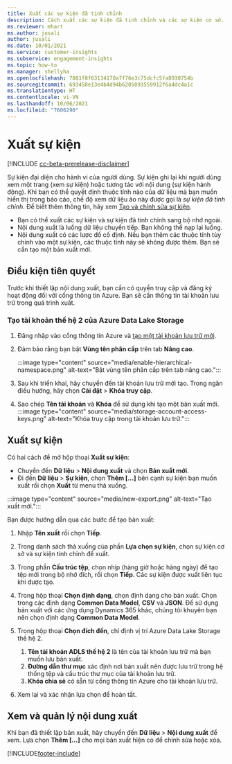 ```yaml
---
title: Xuất các sự kiện đã tinh chỉnh
description: Cách xuất các sự kiện đã tinh chỉnh và các sự kiện cơ sở.
ms.reviewer: mhart
ms.author: jusali
author: jusali
ms.date: 10/01/2021
ms.service: customer-insights
ms.subservice: engagement-insights
ms.topic: how-to
ms.manager: shellyha
ms.openlocfilehash: 7881f8f63134170a7f76e3c75dcfc5fa8930754b
ms.sourcegitcommit: 693458e13e4b4d94b6205093559912f6a4dc4a1c
ms.translationtype: HT
ms.contentlocale: vi-VN
ms.lasthandoff: 10/06/2021
ms.locfileid: "7606290"
---
```

# <a name="export-events"></a>Xuất sự kiện

[!INCLUDE [cc-beta-prerelease-disclaimer](includes/cc-beta-prerelease-disclaimer.md)]

Sự kiện đại diện cho hành vi của người dùng. Sự kiện ghi lại khi người dùng xem một trang (xem sự kiện) hoặc tương tác với nội dung (sự kiện hành động). Khi bạn có thể quyết định thuộc tính nào của dữ liệu mà bạn muốn hiển thị trong báo cáo, chế độ xem dữ liệu ảo này được gọi là *sự kiện đã tinh chỉnh*. Để biết thêm thông tin, hãy xem [Tạo và chỉnh sửa sự kiện](refined-events.md).

- Bạn có thể xuất các sự kiện và sự kiện đã tinh chỉnh sang bộ nhớ ngoài. 
- Nội dung xuất là luồng dữ liệu chuyển tiếp. Bạn không thể nạp lại luồng. 
- Nội dung xuất có các lược đồ cố định. Nếu bạn thêm các thuộc tính tùy chỉnh vào một sự kiện, các thuộc tính này sẽ không được thêm. Bạn sẽ cần tạo một bản xuất mới.

## <a name="prerequisites"></a>Điều kiện tiên quyết

Trước khi thiết lập nội dung xuất, bạn cần có quyền truy cập và đăng ký hoạt động đối với cổng thông tin Azure. Bạn sẽ cần thông tin tài khoản lưu trữ trong quá trình xuất. 

### <a name="create-an-azure-data-lake-storage-gen-2-accounts"></a>Tạo tài khoản thế hệ 2 của Azure Data Lake Storage

1. Đăng nhập vào cổng thông tin Azure và [tạo một tài khoản lưu trữ mới](/azure/storage/common/storage-account-create). 

1. Đảm bảo rằng bạn bật **Vùng tên phân cấp** trên tab **Nâng cao**. 

   :::image type="content" source="media/enable-hierarchical-namespace.png" alt-text="Bật vùng tên phân cấp trên tab nâng cao.":::

1. Sau khi triển khai, hãy chuyển đến tài khoản lưu trữ mới tạo. Trong ngăn điều hướng, hãy chọn **Cài đặt** > **Khóa truy cập**. 

1. Sao chép **Tên tài khoản** và **Khóa** để sử dụng khi tạo một bản xuất mới.
   :::image type="content" source="media/storage-account-access-keys.png" alt-text="Khóa truy cập trong tài khoản lưu trữ.":::

## <a name="export-events"></a>Xuất sự kiện

Có hai cách để mở hộp thoại **Xuất sự kiện**: 
- Chuyển đến **Dữ liệu** > **Nội dung xuất** và chọn **Bản xuất mới**.
- Đi đến **Dữ liệu** > **Sự kiện**, chọn **Thêm [...]** bên cạnh sự kiện bạn muốn xuất rồi chọn **Xuất** từ menu thả xuống. 

:::image type="content" source="media/new-export.png" alt-text="Tạo xuất mới.":::

Bạn được hướng dẫn qua các bước để tạo bản xuất:

1. Nhập **Tên xuất** rồi chọn **Tiếp**.

1. Trong danh sách thả xuống của phần **Lựa chọn sự kiện**, chọn sự kiện cơ sở và sự kiện tinh chỉnh để xuất. 

1. Trong phần **Cấu trúc tệp**, chọn nhịp (hàng giờ hoặc hàng ngày) để tạo tệp mới trong bộ nhớ đích, rồi chọn **Tiếp**. Các sự kiện được xuất liên tục khi được tạo.

1. Trong hộp thoại **Chọn định dạng**, chọn định dạng cho bản xuất. Chọn trong các định dạng **Common Data Model**, **CSV** và **JSON**. Để sử dụng bản xuất với các ứng dụng Dynamics 365 khác, chúng tôi khuyên bạn nên chọn định dạng **Common Data Model**.

1. Trong hộp thoại **Chọn đích đến**, chỉ định vị trí Azure Data Lake Storage thế hệ 2.
    1. **Tên tài khoản ADLS thế hệ 2** là tên của tài khoản lưu trữ mà bạn muốn lưu bản xuất. 
    1. **Đường dẫn thư mục** xác định nơi bản xuất nên được lưu trữ trong hệ thống tệp và cấu trúc thư mục của tài khoản lưu trữ.
    1. **Khóa chia sẻ** có sẵn từ cổng thông tin Azure cho tài khoản lưu trữ.

1. Xem lại và xác nhận lựa chọn để hoàn tất.

## <a name="view-and-manage-exports"></a>Xem và quản lý nội dung xuất

Khi bạn đã thiết lập bản xuất, hãy chuyển đến **Dữ liệu** > **Nội dung xuất** để xem. Lựa chọn **Thêm [...]** cho mọi bản xuất hiện có để chỉnh sửa hoặc xóa.


[!INCLUDE[footer-include](../includes/footer-banner.md)]

